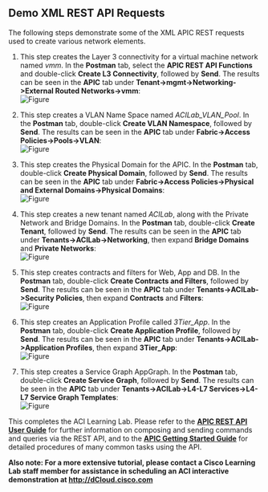 Demo XML REST API Requests 
--------------------------
The following steps demonstrate some of the XML APIC REST requests used to create various network elements. 

1. This step creates the Layer 3 connectivity for a virtual machine network named *vmm*.  In the **Postman** tab, select the **APIC REST API Functions** and double-click **Create L3 Connectivity**, followed by **Send**.  The results can be seen in the **APIC** tab under **Tenant->mgmt->Networking->External Routed Networks->vmm**:  
![Figure](/posts/files/aci/L3Connectivity.png)  
  
2. This step creates a VLAN Name Space named *ACILab_VLAN_Pool*. In the **Postman** tab, double-click **Create VLAN Namespace**, followed by **Send**.  The results can be seen in the **APIC** tab under **Fabric->Access Policies->Pools->VLAN**:  
![Figure](/posts/files/aci/CreateVLAN.png)  
  
3. This step creates the Physical Domain for the APIC. In the **Postman** tab, double-click **Create Physical Domain**, followed by **Send**.  The results can be seen in the **APIC** tab under **Fabric->Access Policies->Physical and External Domains->Physical Domains**:  
![Figure](/posts/files/aci/CreatePhysicalDom.png)  
  
4. This step creates a new tenant named *ACILab*, along with the Private Network and Bridge Domains. In the **Postman** tab, double-click **Create Tenant**, followed by **Send**.  The results can be seen in the **APIC** tab under **Tenants->ACILab->Networking**, then expand **Bridge Domains** and **Private Networks**:  
![Figure](/posts/files/aci/CreateTenant.png)  
  
5. This step creates contracts and filters for Web, App and DB. In the **Postman** tab, double-click **Create Contracts and Filters**, followed by **Send**.  The results can be seen in the **APIC** tab under **Tenants->ACILab->Security Policies**, then expand **Contracts** and **Filters**:  
![Figure](/posts/files/aci/createcontract.png)  
  
6. This step creates an Application Profile called *3Tier_App*. In the **Postman** tab, double-click **Create Application Profile**, followed by **Send**.  The results can be seen in the **APIC** tab under **Tenants->ACILab->Application Profiles**, then expand **3Tier_App**:  
![Figure](/posts/files/aci/createappprofile.png)  
  
7. This step creates a Service Graph AppGraph. In the **Postman** tab, double-click **Create Service Graph**, followed by **Send**.  The results can be seen in the **APIC** tab under **Tenants->ACILab->L4-L7 Services->L4-L7 Service Graph Templates**:  
![Figure](/posts/files/aci/CreateGraph.png)  
  
This completes the ACI Learning Lab.  Please refer to the <a href="http://www.cisco.com/c/en/us/td/docs/switches/datacenter/aci/apic/sw/1-x/api/rest/b_APIC_RESTful_API_User_Guide.pdf" target="_blank">**APIC REST API User Guide**</a> for further information on composing and sending commands and queries via the REST API, and to the <a href="http://www.cisco.com/c/en/us/td/docs/switches/datacenter/aci/apic/sw/1-x/getting-started/b_APIC_Getting_Started_Guide.pdf" target="_blank">**APIC Getting Started Guide**</a> for detailed procedures of many common tasks using the API.  

**Also note: For a more extensive tutorial, please contact a Cisco Learning Lab staff member for assistance in scheduling an ACI interactive demonstration at http://dCloud.cisco.com**  
